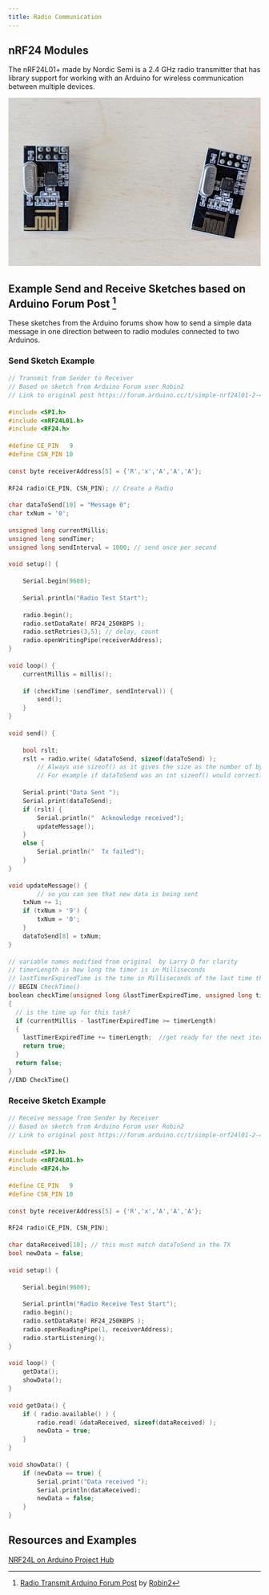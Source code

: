 ```yaml
---
title: Radio Communication
---
```


## nRF24 Modules

The nRF24L01+ made by Nordic Semi is a 2.4 GHz radio transmitter that has library support for working with an Arduino for wireless communication between multiple devices.

[![nrF24 Module](./attachments/2023-nrf24-modules.jpg)](./attachments/2023-nrf24-modules.jpg)

## Example Send and Receive Sketches based on Arduino Forum Post [^1]

These sketches from the Arduino forums show how to send a simple data message in one direction between to radio modules connected to two Arduinos.

### Send Sketch Example

```C
// Transmit from Sender to Receiver
// Based on sketch from Arduino Forum user Robin2
// Link to original post https://forum.arduino.cc/t/simple-nrf24l01-2-4ghz-transceiver-demo/405123

#include <SPI.h>
#include <nRF24L01.h>
#include <RF24.h>

#define CE_PIN   9
#define CSN_PIN 10

const byte receiverAddress[5] = {'R','x','A','A','A'};

RF24 radio(CE_PIN, CSN_PIN); // Create a Radio

char dataToSend[10] = "Message 0";
char txNum = '0';

unsigned long currentMillis;
unsigned long sendTimer;
unsigned long sendInterval = 1000; // send once per second

void setup() {

    Serial.begin(9600);

    Serial.println("Radio Test Start");

    radio.begin();
    radio.setDataRate( RF24_250KBPS );
    radio.setRetries(3,5); // delay, count
    radio.openWritingPipe(receiverAddress);
}

void loop() {
    currentMillis = millis();

    if (checkTime (sendTimer, sendInterval)) {
        send();
    }
}

void send() {

    bool rslt;
    rslt = radio.write( &dataToSend, sizeof(dataToSend) );
        // Always use sizeof() as it gives the size as the number of bytes.
        // For example if dataToSend was an int sizeof() would correctly return 2

    Serial.print("Data Sent ");
    Serial.print(dataToSend);
    if (rslt) {
        Serial.println("  Acknowledge received");
        updateMessage();
    }
    else {
        Serial.println("  Tx failed");
    }
}

void updateMessage() {
        // so you can see that new data is being sent
    txNum += 1;
    if (txNum > '9') {
        txNum = '0';
    }
    dataToSend[8] = txNum;
}

// variable names modified from original  by Larry D for clarity
// timerLength is how long the timer is in Milliseconds
// lastTimerExpiredTime is the time in Milliseconds of the last time the timer expired
// BEGIN CheckTime()
boolean checkTime(unsigned long &lastTimerExpiredTime, unsigned long timerLength)
{
  // is the time up for this task?
  if (currentMillis - lastTimerExpiredTime >= timerLength)
  {
    lastTimerExpiredTime += timerLength;  //get ready for the next iteration
    return true;
  }
  return false;
}
//END CheckTime()
```

### Receive Sketch Example

```C
// Receive message from Sender by Receiver
// Based on sketch from Arduino Forum user Robin2
// Link to original post https://forum.arduino.cc/t/simple-nrf24l01-2-4ghz-transceiver-demo/405123

#include <SPI.h>
#include <nRF24L01.h>
#include <RF24.h>

#define CE_PIN   9
#define CSN_PIN 10

const byte receiverAddress[5] = {'R','x','A','A','A'};

RF24 radio(CE_PIN, CSN_PIN);

char dataReceived[10]; // this must match dataToSend in the TX
bool newData = false;

void setup() {

    Serial.begin(9600);

    Serial.println("Radio Receive Test Start");
    radio.begin();
    radio.setDataRate( RF24_250KBPS );
    radio.openReadingPipe(1, receiverAddress);
    radio.startListening();
}

void loop() {
    getData();
    showData();
}

void getData() {
    if ( radio.available() ) {
        radio.read( &dataReceived, sizeof(dataReceived) );
        newData = true;
    }
}

void showData() {
    if (newData == true) {
        Serial.print("Data received ");
        Serial.println(dataReceived);
        newData = false;
    }
}
```

## Resources and Examples

[NRF24L on Arduino Project Hub](https://projecthub.arduino.cc/tmekinyan/81395722-47c9-4cab-9ecf-79e81b89e334)

[^1]: [Radio Transmit Arduino Forum Post](https://forum.arduino.cc/t/simple-nrf24l01-2-4ghz-transceiver-demo/405123) by [Robin2](https://forum.arduino.cc/u/robin2/summary)
